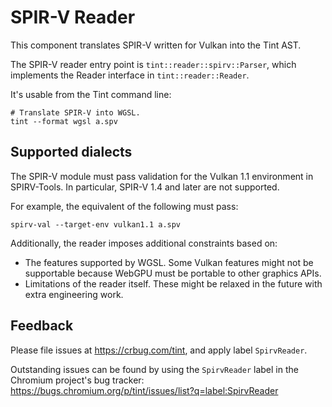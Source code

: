 # SPIR-V Reader

This component translates SPIR-V written for Vulkan into the Tint AST.

The SPIR-V reader entry point is `tint::reader::spirv::Parser`, which
implements the Reader interface in `tint::reader::Reader`.

It's usable from the Tint command line:

    # Translate SPIR-V into WGSL.
    tint --format wgsl a.spv

## Supported dialects

The SPIR-V module must pass validation for the Vulkan 1.1 environment in SPIRV-Tools.
In particular, SPIR-V 1.4 and later are not supported.

For example, the equivalent of the following must pass:

    spirv-val --target-env vulkan1.1 a.spv

Additionally, the reader imposes additional constraints based on:

* The features supported by WGSL. Some Vulkan features might not be supportable because
   WebGPU must be portable to other graphics APIs.
* Limitations of the reader itself. These might be relaxed in the future with extra
   engineering work.

## Feedback

Please file issues at https://crbug.com/tint, and apply label `SpirvReader`.

Outstanding issues can be found by using the `SpirvReader` label in the Chromium project's
bug tracker: https://bugs.chromium.org/p/tint/issues/list?q=label:SpirvReader
